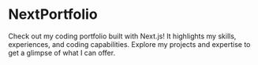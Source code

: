 # NextPortfolio
Check out my coding portfolio built with Next.js! It highlights my skills, experiences, and coding capabilities. Explore my projects and expertise to get a glimpse of what I can offer.
